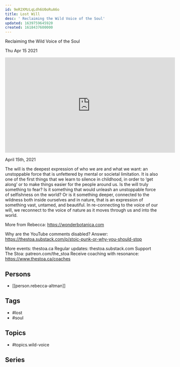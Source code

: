 ```yaml
---
id: 9eR2XMzLqLdh6U0oRuA6o
title: Lost Will
desc: ' Reclaiming the Wild Voice of the Soul'
updated: 1639759645920
created: 1618437600000
---
```



 Reclaiming the Wild Voice of the Soul

Thu Apr 15 2021

<iframe width="560" height="315" src="https://www.youtube.com/embed/f395PlcZtzo" title="Lost Will: Reclaiming the Wild Voice of the Soul w/ Rebecca Altman" frameborder="0" allow="accelerometer; autoplay; clipboard-write; encrypted-media; gyroscope; picture-in-picture" allowfullscreen ></iframe>

April 15th, 2021

The will is the deepest expression of who we are and what we want: an unstoppable force that is unfettered by mental or societal limitation. It is also one of the first things that we learn to silence in childhood, in order to ‘get along’ or to make things easier for the people around us. Is the will truly something to fear? Is it something that would unleash an unstoppable force of selfishness on the world? Or is it something deeper, connected to the wildness both inside ourselves and in nature, that is an expression of something vast, untamed, and beautiful. In re-connecting to the voice of our will, we reconnect to the voice of nature as it moves through us and into the world. 

More from Rebecca: https://wonderbotanica.com

Why are the YouTube comments disabled? Answer: https://thestoa.substack.com/p/stoic-punk-or-why-you-should-stop

More events: thestoa.ca
Regular updates: thestoa.substack.com
Support The Stoa: patreon.com/the_stoa
Receive coaching with resonance: https://www.thestoa.ca/coaches

## Persons

- [[person.rebecca-altman]]

## Tags

- #lost
- #soul

## Topics

- #topics.wild-voice

## Series



